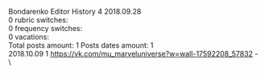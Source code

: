 Bondarenko	Editor History 4 2018.09.28\
0 rubric switches:\
0 frequency switches:\
0 vacations:\
Total posts amount: 1	Posts dates amount: 1\
2018.10.09 1 https://vk.com/mu_marveluniverse?w=wall-17592208_57832 -	\
